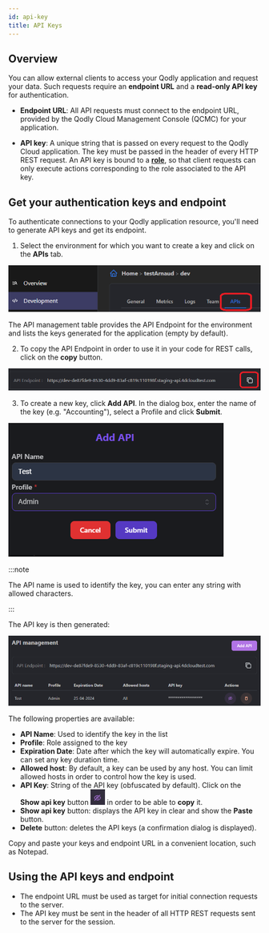 ```yaml
---
id: api-key
title: API Keys
---
```


## Overview

You can allow external clients to access your Qodly application and request your data. Such requests require an **endpoint URL** and a **read-only API key** for authentication.

- **Endpoint URL**: All API requests must connect to the endpoint URL, provided by the Qodly Cloud Management Console (QCMC) for your application.

- **API key**: A unique string that is passed on every request to the Qodly Cloud application. The key must be passed in the header of every HTTP REST request. An API key is bound to a [**role**](../studio/roles/rolesPrivilegesOverview.md), so that client requests can only execute actions corresponding to the role associated to the API key.  



## Get your authentication keys and endpoint

To authenticate connections to your Qodly application resource, you'll need to generate API keys and get its endpoint.


1. Select the environment for which you want to create a key and click on the **APIs** tab.

![api-key](img/api1.png)

The API management table provides the API Endpoint for the environment and lists the keys generated for the application (empty by default).

2. To copy the API Endpoint in order to use it in your code for REST calls, click on the **copy** button.

![copy-endpoint](img/api3.png)

3. To create a new key, click **Add API**. In the dialog box, enter the name of the key (e.g. "Accounting"), select a Profile and click **Submit**.

![create key](img/api2.png)

:::note

The API name is used to identify the key, you can enter any string with allowed characters.

:::

The API key is then generated:

![API list](img/api4.png)


The following properties are available:

- **API Name**: Used to identify the key in the list
- **Profile**: Role assigned to the key
- **Expiration Date**: Date after which the key will automatically expire. You can set any key duration time.
- **Allowed host**: By default, a key can be used by any host. You can limit allowed hosts in order to control how the key is used.
- **API Key**: String of the API key (obfuscated by default). Click on the **Show api key** button ![API show](img/api-show.png) in order to be able to **copy** it.
- **Show api key** button: displays the API key in clear and show the **Paste** button.   
- **Delete** button: deletes the API keys (a confirmation dialog is displayed).

Copy and paste your keys and endpoint URL in a convenient location, such as Notepad.

## Using the API keys and endpoint

- The endpoint URL must be used as target for initial connection requests to the server.
- The API key must be sent in the header of all HTTP REST requests sent to the server for the session.

